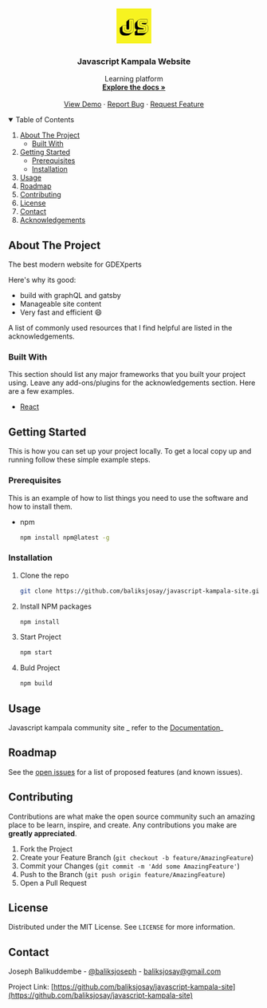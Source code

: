 



<!-- PROJECT LOGO -->
<br />
<p align="center">
  <a href="https://github.com/baliksjosay/javascript-kampala-site">
    <img src="./src/assets/images/jslogo.jpeg" alt="Logo" width="70" height="70">
  </a>

  <h3 align="center">Javascript Kampala Website</h3>

  <p align="center">
    Learning platform
    <br />
    <a href="#"><strong>Explore the docs »</strong></a>
    <br />
    <br />
    <a href="https://gdexpertsuganda.web.app/">View Demo</a>
    ·
    <a href="https://github.com/baliksjosay/javascript-kampala-site/issues">Report Bug</a>
    ·
    <a href="https://github.com/baliksjosay/javascript-kampala-site/issues">Request Feature</a>
  </p>
</p>

<!-- TABLE OF CONTENTS -->
<details open="open">
  <summary>Table of Contents</summary>
  <ol>
    <li>
      <a href="#about-the-project">About The Project</a>
      <ul>
        <li><a href="#built-with">Built With</a></li>
      </ul>
    </li>
    <li>
      <a href="#getting-started">Getting Started</a>
      <ul>
        <li><a href="#prerequisites">Prerequisites</a></li>
        <li><a href="#installation">Installation</a></li>
      </ul>
    </li>
    <li><a href="#usage">Usage</a></li>
    <li><a href="#roadmap">Roadmap</a></li>
    <li><a href="#contributing">Contributing</a></li>
    <li><a href="#license">License</a></li>
    <li><a href="#contact">Contact</a></li>
    <li><a href="#acknowledgements">Acknowledgements</a></li>
  </ol>
</details>

<!-- ABOUT THE PROJECT -->
## About The Project

The best modern website for GDEXperts

Here's why its good:
* build with graphQL and gatsby
* Manageable site content
* Very fast and efficient :smile:

A list of commonly used resources that I find helpful are listed in the acknowledgements.

### Built With

This section should list any major frameworks that you built your project using. Leave any add-ons/plugins for the acknowledgements section. Here are a few examples.
* [React](https://reactjs.org/tutorial/tutorial.html)

<!-- GETTING STARTED -->
## Getting Started

This is how you can set up your project locally.
To get a local copy up and running follow these simple example steps.

### Prerequisites

This is an example of how to list things you need to use the software and how to install them.
* npm
  ```sh
  npm install npm@latest -g
  ```

### Installation

1. Clone the repo
   ```sh
   git clone https://github.com/baliksjosay/javascript-kampala-site.git
   ```
2. Install NPM packages
   ```sh
   npm install
   ```
3. Start Project 
   ```sh
   npm start
   ```
4. Buld Project
   ```sh
   npm build
   ```
<!-- USAGE EXAMPLES -->
## Usage

Javascript kampala community site
_ refer to the [Documentation](https://javascriptkampala.web.app)_

<!-- ROADMAP -->
## Roadmap

See the [open issues](https://github.com/baliksjosay/javascript-kampala-site/issues) for a list of proposed features (and known issues).

<!-- CONTRIBUTING -->
## Contributing

Contributions are what make the open source community such an amazing place to be learn, inspire, and create. Any contributions you make are **greatly appreciated**.

1. Fork the Project
2. Create your Feature Branch (`git checkout -b feature/AmazingFeature`)
3. Commit your Changes (`git commit -m 'Add some AmazingFeature'`)
4. Push to the Branch (`git push origin feature/AmazingFeature`)
5. Open a Pull Request

<!-- LICENSE -->
## License

Distributed under the MIT License. See `LICENSE` for more information.

<!-- CONTACT -->
## Contact

Joseph Balikuddembe - [@baliksjoseph](https://twitter.com/baliksjoseph) - baliksjosay@gmail.com

Project Link: [https://github.com/baliksjosay/javascript-kampala-site](https://github.com/baliksjosay/javascript-kampala-site)



